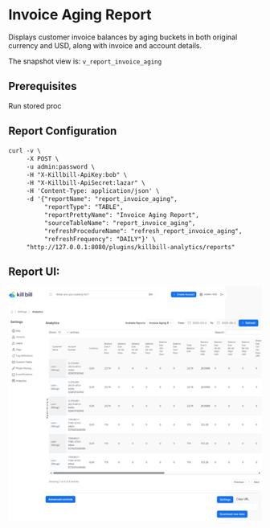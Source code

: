 # Invoice Aging Report

Displays customer invoice balances by aging buckets in both original currency and USD, along with invoice and account details.

The snapshot view is: `v_report_invoice_aging`

## Prerequisites

Run stored proc

## Report Configuration

```
curl -v \
     -X POST \
     -u admin:password \
     -H "X-Killbill-ApiKey:bob" \
     -H "X-Killbill-ApiSecret:lazar" \
     -H 'Content-Type: application/json' \
     -d '{"reportName": "report_invoice_aging",
          "reportType": "TABLE",
          "reportPrettyName": "Invoice Aging Report",
          "sourceTableName": "report_invoice_aging",
          "refreshProcedureName": "refresh_report_invoice_aging",
          "refreshFrequency": "DAILY"}' \
     "http://127.0.0.1:8080/plugins/killbill-analytics/reports"
```

## Report UI:

![invoice-aging.png](invoice-aging.png)
